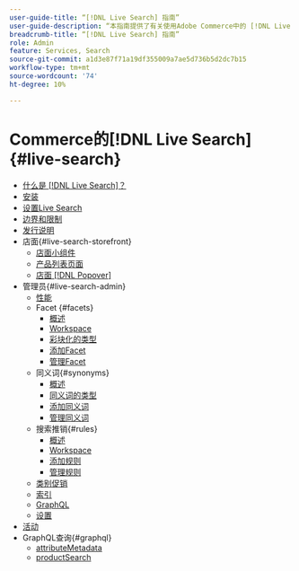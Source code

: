 ```yaml
---
user-guide-title: “[!DNL Live Search] 指南”
user-guide-description: “本指南提供了有关使用Adobe Commerce中的 [!DNL Live Search] 的详细说明。”
breadcrumb-title: “[!DNL Live Search] 指南”
role: Admin
feature: Services, Search
source-git-commit: a1d3e87f71a19df355009a7ae5d736b5d2dc7b15
workflow-type: tm+mt
source-wordcount: '74'
ht-degree: 10%

---
```


# Commerce的[!DNL Live Search] {#live-search}

- [什么是 [!DNL Live Search]？](overview.md)
- [安装](install.md)
- [设置Live Search](workspace.md)
- [边界和限制](boundaries-limits.md)
- [发行说明](release-notes.md)
- 店面{#live-search-storefront}
   - [店面小组件](storefront-widgets.md)
   - [产品列表页面](plp-styling.md)
   - [店面 [!DNL Popover]](storefront-popover.md)
- 管理员{#live-search-admin}
   - [性能](performance.md)
   - Facet {#facets}
      - [概述](facets.md)
      - [Workspace](faceting-workspace.md)
      - [彩块化的类型](facets-type.md)
      - [添加Facet](facets-add.md)
      - [管理Facet](facets-manage.md)
   - 同义词{#synonyms}
      - [概述](synonyms.md)
      - [同义词的类型](synonyms-type.md)
      - [添加同义词](synonyms-add.md)
      - [管理同义词](synonyms-manage.md)
   - 搜索推销{#rules}
      - [概述](rules.md)
      - [Workspace](rules-workspace.md)
      - [添加规则](rules-add.md)
      - [管理规则](rules-manage.md)
   - [类别促销](category-merch.md)
   - [索引](indexing.md)
   - [GraphQL](graphql.md)
   - [设置](settings.md)
- [活动](events.md)
- GraphQL查询{#graphql}
   - [attributeMetadata](https://developer.adobe.com/commerce/services/graphql/live-search/attribute-metadata/)
   - [productSearch](https://developer.adobe.com/commerce/services/graphql/live-search/product-search/)